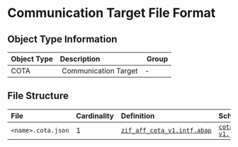 # Communication Target File Format

## Object Type Information

Object Type | Description | Group
:--- | :--- | :---
COTA | Communication Target | -

## File Structure

File | Cardinality | Definition | Schema | Example
:--- | :--- | :--- | :--- | :---
`<name>.cota.json` | 1 | [`zif_aff_cota_v1.intf.abap`](./type/zif_aff_cota_v1.intf.abap) | [`cota-v1.json`](./cota-v1.json) | [`sap_cota_testobject.cota.json`](./examples/sap_cota_testobject.cota.json)
